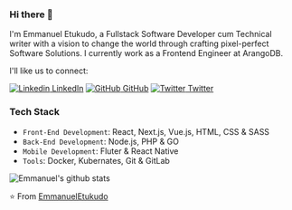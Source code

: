 ### Hi there 👋

I'm Emmanuel Etukudo, a Fullstack Software Developer cum Technical writer with a vision to change the world through crafting pixel-perfect Software Solutions. I currently work as a Frontend Engineer at ArangoDB.

I'll like us to connect:

[![Linkedin](https://i.stack.imgur.com/gVE0j.png) LinkedIn](https://www.linkedin.com/in/emmanuel-etukudo-314ba8b4) [![GitHub](https://i.stack.imgur.com/tskMh.png) GitHub](https://github.com/emmanueletukudo) [![Twitter](http://i.imgur.com/wWzX9uB.png) Twitter](https://twitter.com/eaetukudo)

### Tech Stack

- `Front-End Development`: React, Next.js, Vue.js, HTML, CSS & SASS
- `Back-End Development`: Node.js, PHP & GO
- `Mobile Development`: Fluter & React Native
- `Tools`: Docker, Kubernates, Git & GitLab

![Emmanuel's github stats](https://github-readme-stats.vercel.app/api?username=emmanueletukudo&show_icons=true&theme=dark)

⭐️ From [EmmanuelEtukudo](https://github.com/emmanueletukudo)
